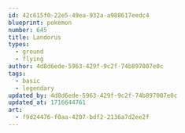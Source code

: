 ```yaml
---
id: 42c615f0-22e5-49ea-932a-a988617eedc4
blueprint: pokemon
number: 645
title: Landorus
types:
  - ground
  - flying
author: 4d8d6ede-5963-429f-9c2f-74b897007e0c
tags:
  - basic
  - legendary
updated_by: 4d8d6ede-5963-429f-9c2f-74b897007e0c
updated_at: 1716644761
art:
  - f9d24476-f0aa-4207-bdf2-2136a7d2ee2f
---
```

